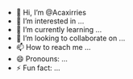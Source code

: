 - 👋 Hi, I’m @Acaxirries
- 👀 I’m interested in ...
- 🌱 I’m currently learning ...
- 💞️ I’m looking to collaborate on ...
- 📫 How to reach me ...
- 😄 Pronouns: ...
- ⚡ Fun fact: ...

<!---
Acaxirries/Acaxirries is a ✨ special ✨ repository because its `README.md` (this file) appears on your GitHub profile.
You can click the Preview link to take a look at your changes.
--->
